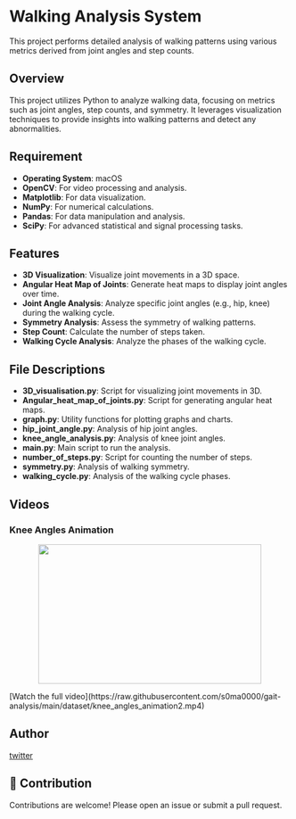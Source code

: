 # Walking Analysis System

This project performs detailed analysis of walking patterns using various metrics derived from joint angles and step counts.

## Overview

This project utilizes Python to analyze walking data, focusing on metrics such as joint angles, step counts, and symmetry. It leverages visualization techniques to provide insights into walking patterns and detect any abnormalities.

## Requirement

- **Operating System**: macOS
- **OpenCV**: For video processing and analysis.
- **Matplotlib**: For data visualization.
- **NumPy**: For numerical calculations.
- **Pandas**: For data manipulation and analysis.
- **SciPy**: For advanced statistical and signal processing tasks.

## Features

- **3D Visualization**: Visualize joint movements in a 3D space.
- **Angular Heat Map of Joints**: Generate heat maps to display joint angles over time.
- **Joint Angle Analysis**: Analyze specific joint angles (e.g., hip, knee) during the walking cycle.
- **Symmetry Analysis**: Assess the symmetry of walking patterns.
- **Step Count**: Calculate the number of steps taken.
- **Walking Cycle Analysis**: Analyze the phases of the walking cycle.

## File Descriptions

- **3D_visualisation.py**: Script for visualizing joint movements in 3D.
- **Angular_heat_map_of_joints.py**: Script for generating angular heat maps.
- **graph.py**: Utility functions for plotting graphs and charts.
- **hip_joint_angle.py**: Analysis of hip joint angles.
- **knee_angle_analysis.py**: Analysis of knee joint angles.
- **main.py**: Main script to run the analysis.
- **number_of_steps.py**: Script for counting the number of steps.
- **symmetry.py**: Analysis of walking symmetry.
- **walking_cycle.py**: Analysis of the walking cycle phases.

## Videos

### Knee Angles Animation
<p align="center">
  <img src="https://raw.githubusercontent.com/s0ma0000/gait-analysis/main/dataset/knee_angles_animation2.gif" width="400" height="250">
</p>
[Watch the full video](https://raw.githubusercontent.com/s0ma0000/gait-analysis/main/dataset/knee_angles_animation2.mp4)


## Author

[twitter](https://twitter.com/kakedasiseinen)

## 🐶 Contribution

Contributions are welcome! Please open an issue or submit a pull request.
